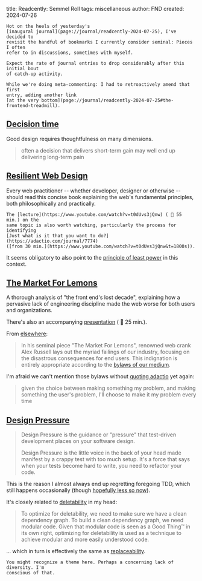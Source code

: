 title: Readcently: Semmel Roll
tags: miscellaneous
author: FND
created: 2024-07-26

```intro
Hot on the heels of yesterday's
[inaugural journal](page://journal/readcently-2024-07-25), I've decided to
revisit the handful of bookmarks I currently consider seminal: Pieces I often
refer to in discussions, sometimes with myself.
```

```aside compact
Expect the rate of journal entries to drop considerably after this initial bout
of catch-up activity.

While we're doing meta-commenting: I had to retroactively amend that first
entry, adding another link
[at the very bottom](page://journal/readcently-2024-07-25#the-frontend-treadmill).
```


[Decision time](https://adactio.com/journal/20564)
--------------------------------------------------

Good design requires thoughtfulness on many dimensions.

> often a decision that delivers short-term gain may well end up delivering
> long-term pain


[Resilient Web Design](https://resilientwebdesign.com)
------------------------------------------------------

Every web practitioner -- whether developer, designer or otherwise -- should
read this concise book explaining the web's fundamental principles, both
philosophically and practically.

```ref core-objectives
The [lecture](https://www.youtube.com/watch?v=t0dUvs3jQnw) ( 📼 55 min.) on the
same topic is also worth watching, particularly the process for identifying
[Just what is it that you want to do?](https://adactio.com/journal/7774)
([from 30 min.](https://www.youtube.com/watch?v=t0dUvs3jQnw&t=1800s)).
```

It seems obligatory to also point to the
[principle of least power](https://adactio.com/journal/14327) in this context.


[The Market For Lemons](https://infrequently.org/2023/02/the-market-for-lemons/)
--------------------------------------------------------------------------------

A thorough analysis of "the front end's lost decade", explaining how a pervasive
lack of engineering discipline made the web worse for both users and
organizations.

There's also an accompanying
[presentation](https://www.youtube.com/watch?v=VnHVNFe_gu0) ( 📼 25 min.).

From
[elsewhere](https://www.smashingmagazine.com/2024/02/vanilla-javascript-libraries-quest-stateful-dom-rendering/):

> In his seminal piece "The Market For Lemons", renowned web crank Alex Russell
> lays out the myriad failings of our industry, focusing on the disastrous
> consequences for end users. This indignation is entirely appropriate according
> to the
> [bylaws of our medium](https://www.w3.org/TR/html-design-principles/#priority-of-constituencies).

I'm afraid we can't mention those bylaws without
[quoting adactio](https://adactio.com/journal/7706) yet again:

> given the choice between making something my problem, and making something
> the user's problem, I'll choose to make it my problem every time


[Design Pressure](https://kellysutton.com/2017/04/18/design-pressure.html)
--------------------------------------------------------------------------

> Design Pressure is the guidance or "pressure" that test-driven development
> places on your software design.
>
> Design Pressure is the little voice in the back of your head made manifest by
> a crappy test with too much setup. It's a force that says when your tests
> become hard to write, you need to refactor your code.

This is the reason I almost always end up regretting foregoing TDD, which still
happens occasionally (though [hopefully less so now](page://wip/deno-testing)).

It's closely related to
[deletability](https://kellysutton.com/2017/05/29/deletability.html) in my head:

> To optimize for deletability, we need to make sure we have a clean dependency
> graph. To build a clean dependency graph, we need modular code. Given that
> modular code is seen as a Good Thing™ in its own right, optimizing for
> deletability is used as a technique to achieve modular and more easily
> understood code.

... which in turn is effectively the same as
[replaceability](page://articles/banishing-npm#ref:replaceability).

```aside compact
You might recognize a theme here. Perhaps a concerning lack of diversity. I'm
conscious of that.
```
